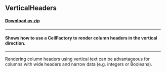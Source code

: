 ## VerticalHeaders
#### [Download as zip](https://downgit.github.io/#/home?url=https://github.com/GrapeCity/ComponentOne-WPF-Samples/tree/master/\NET_4.5.2\C1.WPF.FlexGrid\CS\VerticalHeaders)
____
#### Shows how to use a CellFactory to render column headers in the vertical direction.
____
Rendering column headers using vertical text can be advantageous for columns with
wide headers and narrow data (e.g. integers or Booleans).

